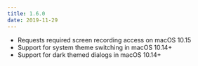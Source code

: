 ```yaml
---
title: 1.6.0
date: 2019-11-29
---
```


- Requests required screen recording access on macOS 10.15
- Support for system theme switching in macOS 10.14+
- Support for dark themed dialogs in macOS 10.14+
